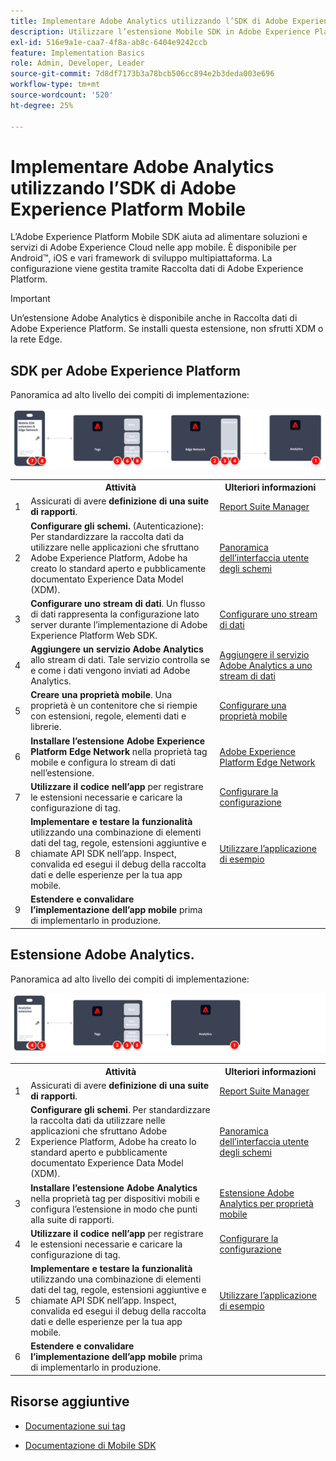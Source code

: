 ```yaml
---
title: Implementare Adobe Analytics utilizzando l’SDK di Adobe Experience Platform Mobile
description: Utilizzare l’estensione Mobile SDK in Adobe Experience Platform Data Collection per inviare dati ad Adobe Analytics.
exl-id: 516e9a1e-caa7-4f8a-ab8c-6404e9242ccb
feature: Implementation Basics
role: Admin, Developer, Leader
source-git-commit: 7d8df7173b3a78bcb506cc894e2b3deda003e696
workflow-type: tm+mt
source-wordcount: '520'
ht-degree: 25%

---
```


# Implementare Adobe Analytics utilizzando l’SDK di Adobe Experience Platform Mobile

L’Adobe Experience Platform Mobile SDK aiuta ad alimentare soluzioni e servizi di Adobe Experience Cloud nelle app mobile. È disponibile per Android™, iOS e vari framework di sviluppo multipiattaforma. La configurazione viene gestita tramite Raccolta dati di Adobe Experience Platform.

>[!IMPORTANT]
>
>Un’estensione Adobe Analytics è disponibile anche in Raccolta dati di Adobe Experience Platform. Se installi questa estensione, non sfrutti XDM o la rete Edge.

## SDK per Adobe Experience Platform

Panoramica ad alto livello dei compiti di implementazione:

![Adobe Analytics utilizzando il flusso di lavoro dell’estensione Analytics](../../assets/mobilesdk-annotated.png)

<table style="width:100%">

<tr>
<th style="width:5%"></th><th style="width:60%"><b>Attività</b></th><th style="width:35%"><b>Ulteriori informazioni</b></th>
</tr>

<tr>
<td>1</td>
<td>Assicurati di avere <b>definizione di una suite di rapporti</b>.</td>
<td><a href="../../../admin/admin/c-manage-report-suites/report-suites-admin.md">Report Suite Manager</a></td>
</tr>

<tr>
<td>2</td>
<td><b>Configurare gli schemi.</b> (Autenticazione): Per standardizzare la raccolta dati da utilizzare nelle applicazioni che sfruttano Adobe Experience Platform, Adobe ha creato lo standard aperto e pubblicamente documentato Experience Data Model (XDM).</td>
<td><a href="https://experienceleague.adobe.com/docs/experience-platform/xdm/ui/overview.html?lang=it">Panoramica dell’interfaccia utente degli schemi</a></td>
</tr>

<tr>
<td>3</td>
<td><b>Configurare uno stream di dati</b>. Un flusso di dati rappresenta la configurazione lato server durante l’implementazione di Adobe Experience Platform Web SDK.</td>
<td><a href="https://experienceleague.adobe.com/docs/experience-platform/edge/datastreams/configure.html?lang=en">Configurare uno stream di dati<a></td> 
</tr>

<td>4</td>
<td><b>Aggiungere un servizio Adobe Analytics</b> allo stream di dati. Tale servizio controlla se e come i dati vengono inviati ad Adobe Analytics.</td>
<td><a href="https://experienceleague.adobe.com/docs/experience-platform/edge/datastreams/configure.html?lang=en#analytics">Aggiungere il servizio Adobe Analytics a uno stream di dati</a></td>
</tr>

<tr>
<td>5</td>
<td><b>Creare una proprietà mobile</b>. Una proprietà è un contenitore che si riempie con estensioni, regole, elementi dati e librerie.</td>
<td><a href="https://developer.adobe.com/client-sdks/documentation/getting-started/create-a-mobile-property/">Configurare una proprietà mobile</a></tr>

<tr>
<td>6</td>
<td><b>Installare l’estensione Adobe Experience Platform Edge Network</b> nella proprietà tag mobile e configura lo stream di dati nell’estensione.</td>
<td><a href="https://developer.adobe.com/client-sdks/documentation/edge-network/">Adobe Experience Platform Edge Network</a>
</tr>

<tr>
<td>7</td>
<td><b>Utilizzare il codice nell’app</b> per registrare le estensioni necessarie e caricare la configurazione di tag.</td>
<td><a href="https://developer.adobe.com/client-sdks/documentation/user-guides/getting-started-with-platform/overview/#set-up-the-configuration">Configurare la configurazione</a></td>
</tr>

<tr>
<td>8</td>
<td><b>Implementare e testare la funzionalità</b> utilizzando una combinazione di elementi dati del tag, regole, estensioni aggiuntive e chiamate API SDK nell’app. Inspect, convalida ed esegui il debug della raccolta dati e delle esperienze per la tua app mobile.</td>
<td><a href="https://developer.adobe.com/client-sdks/documentation/user-guides/getting-started-with-platform/overview/#use-the-sample-application">Utilizzare l’applicazione di esempio</a>
</tr>

<tr>
<td>9</td>
<td><b>Estendere e convalidare l’implementazione dell’app mobile</b> prima di implementarlo in produzione.</td>
<td></td> 
</tr>

</table>


## Estensione Adobe Analytics.

Panoramica ad alto livello dei compiti di implementazione:

![Adobe Analytics utilizzando il flusso di lavoro dell’estensione Analytics](../../assets/mobilesdk-analytics-annotated.png)

<table style="width:100%">

<tr>
<th style="width:5%"></th><th style="width:60%"><b>Attività</b></th><th style="width:35%"><b>Ulteriori informazioni</b></th>
</tr>

<tr>
<td>1</td>
<td>Assicurati di avere <b>definizione di una suite di rapporti</b>.</td>
<td><a href="../../../admin/admin/c-manage-report-suites/report-suites-admin.md">Report Suite Manager</a></td>
</tr>

<tr>
<td>2</td>
<td><b>Configurare gli schemi</b>. Per standardizzare la raccolta dati da utilizzare nelle applicazioni che sfruttano Adobe Experience Platform, Adobe ha creato lo standard aperto e pubblicamente documentato Experience Data Model (XDM).</td>
<td><a href="https://experienceleague.adobe.com/docs/experience-platform/xdm/ui/overview.html?lang=it">Panoramica dell’interfaccia utente degli schemi</a></td>
</tr>

<tr>
<td>3</td>
<td><b>Installare l’estensione Adobe Analytics</b> nella proprietà tag per dispositivi mobili e configura l’estensione in modo che punti alla suite di rapporti.</td>
<td><a href="https://developer.adobe.com/client-sdks/documentation/adobe-analytics/">Estensione Adobe Analytics per proprietà mobile</a>
</tr>

<tr>
<td>4</td>
<td><b>Utilizzare il codice nell’app</b> per registrare le estensioni necessarie e caricare la configurazione di tag.</td>
<td><a href="https://developer.adobe.com/client-sdks/documentation/user-guides/getting-started-with-platform/overview/#set-up-the-configuration">Configurare la configurazione</a></td>
</tr>

<tr>
<td>5</td>
<td><b>Implementare e testare la funzionalità</b> utilizzando una combinazione di elementi dati del tag, regole, estensioni aggiuntive e chiamate API SDK nell’app. Inspect, convalida ed esegui il debug della raccolta dati e delle esperienze per la tua app mobile.</td>
<td><a href="https://developer.adobe.com/client-sdks/documentation/user-guides/getting-started-with-platform/overview/#use-the-sample-application">Utilizzare l’applicazione di esempio</a>
</tr>

<tr>
<td>6</td>
<td><b>Estendere e convalidare l’implementazione dell’app mobile</b> prima di implementarlo in produzione.</td>
<td></td> 
</tr>

</table>

## Risorse aggiuntive

- [Documentazione sui tag](https://experienceleague.adobe.com/docs/experience-platform/tags/home.html#)

- [Documentazione di Mobile SDK](https://developer.adobe.com/client-sdks/documentation/)
